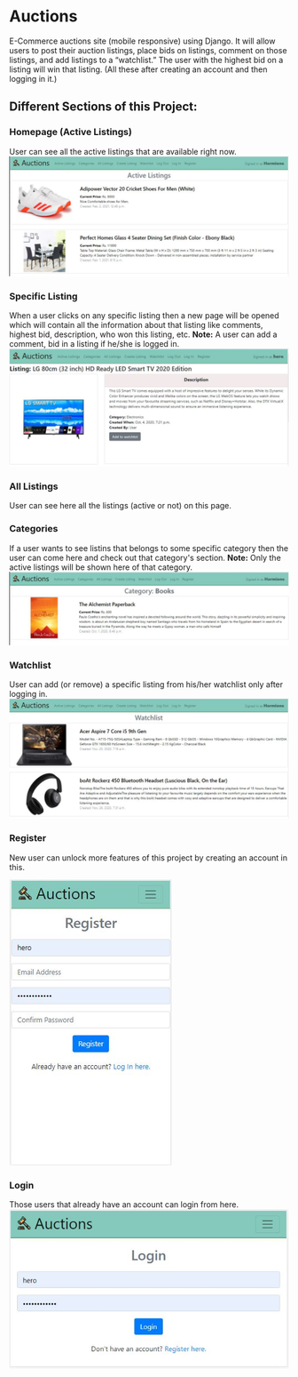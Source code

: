 # Auctions
E-Commerce auctions site (mobile responsive) using Django. 
It will allow users to post their auction listings, place bids on listings, 
comment on those listings, and add listings to a “watchlist.” 
The user with the highest bid on a listing will win that listing. 
(All these after creating an account and then logging in it.)

## Different Sections of this Project:

### Homepage (Active Listings)
User can see all the active listings that are available right now.
![Homepage](img/Homepage.JPG)

### Specific Listing
When a user clicks on any specific listing then a new page will be opened which
will contain all the information about that listing like comments, highest bid,
description, who won this listing, etc.
**Note:** A user can add a comment, bid in a listing if he/she is logged in.
![Specific_Listing](img/Specific_Listing.JPG)

### All Listings
User can see here all the listings (active or not) on this page.

### Categories
If a user wants to see listins that belongs to some specific category then the user can 
come here and check out that category's section.
**Note:** Only the active listings will be shown here of that category.
![Category](img/Category.JPG)

### Watchlist
User can add (or remove) a specific listing from his/her watchlist only after
logging in.
![Watchlist](img/Watchlist.JPG)

### Register
New user can unlock more features of this project by creating an account in this.

![Register](img/Register.JPG)

### Login 
Those users that already have an account can login from here.
![Login](img/Login.JPG)
